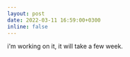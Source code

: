 ```yaml
---
layout: post
date: 2022-03-11 16:59:00+0300
inline: false
---
```


i'm working on it, it will take a few week.